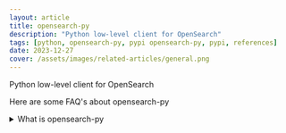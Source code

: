 ```yaml
---
layout: article
title: opensearch-py
description: "Python low-level client for OpenSearch"
tags: [python, opensearch-py, pypi opensearch-py, pypi, references]
date: 2023-12-27
cover: /assets/images/related-articles/general.png
---
```


Python low-level client for OpenSearch

Here are some FAQ's about opensearch-py
<details>
<summary>What is opensearch-py</summary>
Python low-level client for OpenSearch
</details>
